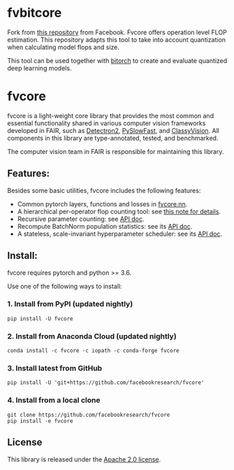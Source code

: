 # fvbitcore

Fork from [this repository](https://github.com/facebookresearch/fvcore) from Facebook. Fvcore offers operation level
FLOP estimation. This repository adapts this tool to take into account quantization when calculating
model flops and size.

This tool can be used together with [bitorch](https://github.com/hpi-xnor/bitorch) to create and evaluate quantized deep learning models.

# fvcore

fvcore is a light-weight core library that provides the most common and essential
functionality shared in various computer vision frameworks developed in FAIR,
such as [Detectron2](https://github.com/facebookresearch/detectron2/),
[PySlowFast](https://github.com/facebookresearch/SlowFast), and
[ClassyVision](https://github.com/facebookresearch/ClassyVision).
All components in this library are type-annotated, tested, and benchmarked.

The computer vision team in FAIR is responsible for maintaining this library.

## Features:

Besides some basic utilities, fvcore includes the following features:

- Common pytorch layers, functions and losses in [fvcore.nn](fvcore/nn/).
- A hierarchical per-operator flop counting tool: see [this note for details](./docs/flop_count.md).
- Recursive parameter counting: see [API doc](https://detectron2.readthedocs.io/en/latest/modules/fvcore.html#fvcore.nn.parameter_count).
- Recompute BatchNorm population statistics: see its [API doc](https://detectron2.readthedocs.io/en/latest/modules/fvcore.html#fvcore.nn.update_bn_stats).
- A stateless, scale-invariant hyperparameter scheduler: see its [API doc](https://detectron2.readthedocs.io/en/latest/modules/fvcore.html#fvcore.common.param_scheduler.ParamScheduler).

## Install:

fvcore requires pytorch and python >= 3.6.

Use one of the following ways to install:

### 1. Install from PyPI (updated nightly)

```
pip install -U fvcore
```

### 2. Install from Anaconda Cloud (updated nightly)

```
conda install -c fvcore -c iopath -c conda-forge fvcore
```

### 3. Install latest from GitHub

```
pip install -U 'git+https://github.com/facebookresearch/fvcore'
```

### 4. Install from a local clone

```
git clone https://github.com/facebookresearch/fvcore
pip install -e fvcore
```

## License

This library is released under the [Apache 2.0 license](https://github.com/facebookresearch/fvcore/blob/main/LICENSE).
